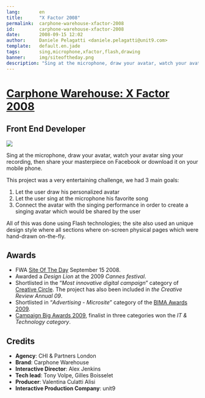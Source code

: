 ```yaml
---
lang:       en
title:      "X Factor 2008"
permalink:  carphone-warehouse-xfactor-2008
id:         carphone-warehouse-xfactor-2008
date:       2008-09-15 12:02
author:     Daniele Pelagatti <daniele.pelagatti@unit9.com>
template:   default.en.jade
tags:       sing,microphone,xfactor,flash,drawing
banner:     img/siteoftheday.png
description: "Sing at the microphone, draw your avatar, watch your avatar sing your recording, then share your masterpiece on Facebook or download it on your mobile phone."
---
```


# [Carphone Warehouse: X Factor 2008](http://www.unit9.com/project/carphone-warehouse-x-factor-sponsorship-2008) #
## Front End Developer ##

[![](#{base}/img/carphone_warehouse_big.jpg)](http://www.unit9.com/project/carphone-warehouse-x-factor-sponsorship-2008)

Sing at the microphone, draw your avatar, watch your avatar sing your recording, then share your masterpiece on Facebook or download it on your
mobile phone.

This project was a very entertaining challenge, we had 3 main goals:

1. Let the user draw his personalized avatar
2. Let the user sing at the microphone his favorite song
3. Connect the avatar with the singing performance in order to create a singing avatar which would be shared by the user

All of this was done using Flash technologies; the site also used an unique design style where all sections where on-screen physical pages which were hand-drawn on-the-fly.

## Awards ##

  * FWA [Site Of The Day](http://www.thefwa.com/site/carphone-warehouse-x-factor-challenge) September 15 2008.
  * Awarded a _Design Lion_ at the 2009 _Cannes festival_.
  * Shortlisted in the “_Most innovative digital campaign_” category of [Creative Circle](http://www.creativecircle.co.uk/2009/shortlist.htm). The project has also been included in _the Creative Review Annual 09_.
  * Shortlisted in “_Advertising - Microsite_” category of the [BIMA Awards 2009](http://www.bimaawards.com/shortlist/#advertising5).
  * [Campaign Big Awards 2009](http://www.campaignbigawards.com), finalist in three categories won the _IT & Technology category_.

## Credits ##

 * **Agency**: CHI & Partners London 
 * **Brand**: Carphone Warehouse 
 * **Interactive Director**: Alex Jenkins 
 * **Tech lead**: Tony Volpe, Gilles Boisselet 
 * **Producer**: Valentina Culatti Alisi 
 * **Interactive Production Company**: unit9

